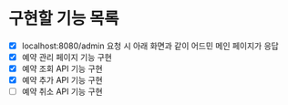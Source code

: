 # 구현할 기능 목록

- [x] localhost:8080/admin 요청 시 아래 화면과 같이 어드민 메인 페이지가 응답
- [x] 예약 관리 페이지 기능 구현
- [x] 예약 조회 API 기능 구현
- [x] 예약 추가 API 기능 구현
- [ ] 예약 취소 API 기능 구현
